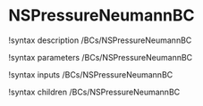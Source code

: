 # NSPressureNeumannBC

!syntax description /BCs/NSPressureNeumannBC

!syntax parameters /BCs/NSPressureNeumannBC

!syntax inputs /BCs/NSPressureNeumannBC

!syntax children /BCs/NSPressureNeumannBC
